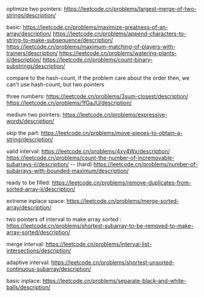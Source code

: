 optimize two pointers:
https://leetcode.cn/problems/largest-merge-of-two-strings/description/

basic:
https://leetcode.cn/problems/maximize-greatness-of-an-array/description/
https://leetcode.cn/problems/append-characters-to-string-to-make-subsequence/description/
https://leetcode.cn/problems/maximum-matching-of-players-with-trainers/description/
https://leetcode.cn/problems/watering-plants-ii/description/
https://leetcode.cn/problems/count-binary-substrings/description/

compare to the hash-count, if the problem care about the order
then, we can't use hash-count, but two pointers

three numbers:
https://leetcode.cn/problems/3sum-closest/description/
https://leetcode.cn/problems/1fGaJU/description/


medium two pointers:
https://leetcode.cn/problems/expressive-words/description/

skip the part:
https://leetcode.cn/problems/move-pieces-to-obtain-a-string/description/

valid interval:
https://leetcode.cn/problems/4xy4Wx/description/
https://leetcode.cn/problems/count-the-number-of-incremovable-subarrays-ii/description/  -- (hard)
https://leetcode.cn/problems/number-of-subarrays-with-bounded-maximum/description/


ready to be filled:
https://leetcode.cn/problems/remove-duplicates-from-sorted-array-ii/description/

extreme inplace space:
https://leetcode.cn/problems/merge-sorted-array/description/

two pointers of interval to make array sorted :
https://leetcode.cn/problems/shortest-subarray-to-be-removed-to-make-array-sorted/description/

merge interval:
https://leetcode.cn/problems/interval-list-intersections/description/

adaptive interval:
https://leetcode.cn/problems/shortest-unsorted-continuous-subarray/description/

basic inplace:
https://leetcode.cn/problems/separate-black-and-white-balls/description/
